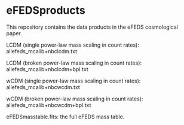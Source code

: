 # eFEDSproducts
This repository contains the data products in the eFEDS cosmological paper.

LCDM (single power-law mass scaling in count rates): allefeds_mcalib+nbclcdm.txt

LCDM (broken power-law mass scaling in count rates): allefeds_mcalib+nbclcdm+bpl.txt

wCDM (single power-law mass scaling in count rates): allefeds_mcalib+nbcwcdm.txt

wCDM (broken power-law mass scaling in count rates): allefeds_mcalib+nbcwcdm+bpl.txt

eFEDSmasstable.fits: the full eFEDS mass table.

